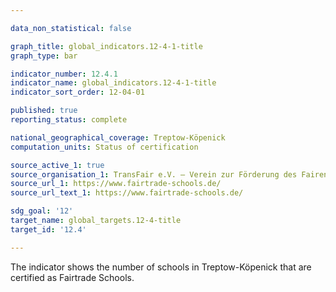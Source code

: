 ```yaml
---

data_non_statistical: false

graph_title: global_indicators.12-4-1-title
graph_type: bar

indicator_number: 12.4.1
indicator_name: global_indicators.12-4-1-title
indicator_sort_order: 12-04-01

published: true
reporting_status: complete

national_geographical_coverage: Treptow-Köpenick
computation_units: Status of certification

source_active_1: true
source_organisation_1: TransFair e.V. – Verein zur Förderung des Fairen Handels in der Einen Welt
source_url_1: https://www.fairtrade-schools.de/
source_url_text_1: https://www.fairtrade-schools.de/

sdg_goal: '12'
target_name: global_targets.12-4-title
target_id: '12.4'

---
```


The indicator shows the number of schools in Treptow-Köpenick that are certified as Fairtrade Schools.
